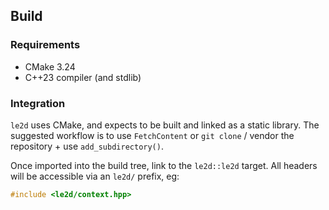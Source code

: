 ## Build

### Requirements

- CMake 3.24
- C++23 compiler (and stdlib)

### Integration

`le2d` uses CMake, and expects to be built and linked as a static library. The suggested workflow is to use `FetchContent` or `git clone` / vendor the repository + use `add_subdirectory()`.

Once imported into the build tree, link to the `le2d::le2d` target. All headers will be accessible via an `le2d/` prefix, eg:

```cpp
#include <le2d/context.hpp>
```
